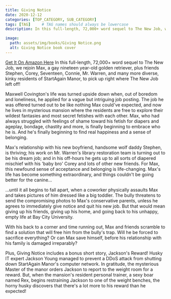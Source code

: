 ```yaml
---
title: Giving Notice
date: 2020-12-12
categories: [TOP_CATEGORY, SUB_CATEGORY]
tags: [TAG]     # TAG names should always be lowercase
description: In this full-length, 72,000+ word sequel to The New Job, we rejoin Max, a gay nineteen year-old golden retriever, plus friends Stephen, Corey, Seventeen, Connie, Mr. Warren, and many more diverse, kinky residents of StartAgain Manor, to pick up right where The New Job left off!

image:
  path: assets/img/books/Giving Notice.png
  alt: Giving Notice book cover
---
```


[Get It On Amazon Here](https://www.amazon.com/dp/B09ZTFK7D4/)
In this full-length, 72,000+ word sequel to The New Job, we rejoin Max, a gay nineteen year-old golden retriever, plus friends Stephen, Corey, Seventeen, Connie, Mr. Warren, and many more diverse, kinky residents of StartAgain Manor, to pick up right where The New Job left off!

Maxwell Covington's life was turned upside down when, out of boredom and loneliness, he applied for a vague but intriguing job posting. The job he was offered turned out to be like nothing Max could've expected, and now he lives in mysterious mansion where the residents are free to explore their wildest fantasies and most secret fetishes with each other. Max, who had always struggled with feelings of shame toward his fetish for diapers and ageplay, bondage, chastity and more, is finally beginning to embrace who he is. And he's finally beginning to find real happiness and a sense of belonging.

Max's relationship with his new boyfriend, handsome wolf daddy Stephen, is thriving; his work on Mr. Warren's library restoration team is turning out to be his dream job; and in his off-hours he gets up to all sorts of diapered mischief with his 'baby bro' Corey and lots of other new friends. For Max, this newfound sense of acceptance and belonging is life-changing. Max's life has become something extraordinary, and things couldn't be going better for the canine...

...until it all begins to fall apart, when a coworker physically assaults Max and takes pictures of him dressed like a big toddler. The bully threatens to send the compromising photos to Max's conservative parents, unless he agrees to immediately give notice and quit his new job. But that would mean giving up his friends, giving up his home, and going back to his unhappy, empty life at Bay City University.

With his back to a corner and time running out, Max and friends scramble to find a solution that will free him from the bully's trap. Will he be forced to sacrifice everything? Or can Max save himself, before his relationship with his family is damaged irreparably?

Plus, Giving Notice includes a bonus short story, Jackson's Reward! Husky IT expert Jackson Young managed to prevent a DDoS attack from shutting down StartAgain Manor's computer network. In gratitude, the mysterious Master of the manor orders Jackson to report to the weight room for a reward. But, when the mansion's resident personal trainer, a sexy boar named Rex, begins restraining Jackson to one of the weight benches, the horny husky discovers that there's a lot more to his reward than he expected!
